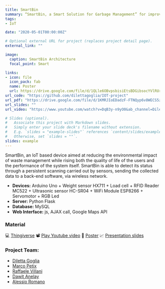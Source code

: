 ```yaml
---
title: SmartBin
summary: “SmartBin, a Smart Solution for Garbage Management” for improvement on garbage management system. An intelligent bin that monitors itself.
tags:
- IoT

date: "2020-05-01T00:00:00Z"

# Optional external URL for project (replaces project detail page).
external_link: ""

image:
  caption: SmartBin Architecture
  focal_point: Smart

links:
- icon: file
  icon_pack: fab
  name: Poster
  url: https://drive.google.com/file/d/1QLle6OBvpsbisiEtsBDGibsocYVlRUrq/view?usp=sharing
url_code: "https://github.com/dilettagoglia/IOT-project"
url_pdf: "https://drive.google.com/file/d/1KMRJIoEDadzF-FTNQyp6v8WECS5zrA_O/view?usp=sharing"
url_slides: ""
url_video: "https://www.youtube.com/watch?v=DqB3y-n9yO0&ab_channel=DilettaGoglia"

# Slides (optional).
#   Associate this project with Markdown slides.
#   Simply enter your slide deck's filename without extension.
#   E.g. `slides = "example-slides"` references `content/slides/example-slides.md`.
#   Otherwise, set `slides = ""`.
slides: example
---
```

SmartBin, an IoT based device aimed at reducing the environmental impact of waste management while rising both the quality of life of the users and the performance of the system itself. SmartBin is able to detect its status through a persistent scanning carried out by sensors, sending the collected data to
a back-end software, via wireless network.

- **Devices:** Arduino Uno + Weight sensor HX711 + Load cell + RFID Reader MC522 + Ultrasonic sensor HC-SR04 + WiFi Module ESP8266 + Servomotor + RGB Led
- **Server:** Python Flask
- **Database:** MySQL
- **Web Interface:** js, AJAX call, Google Maps API

### Material
💻 [Thingiverse](https://www.thingiverse.com/thing:4377030)
📽 [Play Youtube video](https://www.youtube.com/watch?v=DqB3y-n9yO0&ab_channel=DilettaGoglia)
📃 [Poster](https://drive.google.com/file/d/1QLle6OBvpsbisiEtsBDGibsocYVlRUrq/view?usp=sharing)
📈 [Presentation slides](https://drive.google.com/file/d/1KMRJIoEDadzF-FTNQyp6v8WECS5zrA_O/view?usp=sharing)

### Project Team:
- [Diletta Goglia](https://github.com/dilettagoglia)
- [Marco Petix](https://github.com/marcopetix)
- [Raffaele Villani](https://github.com/vlnraf)
- [Dawit Anelay](https://github.com/dawitanelay)
- [Alessio Romano](https://github.com/alessio-romano)
